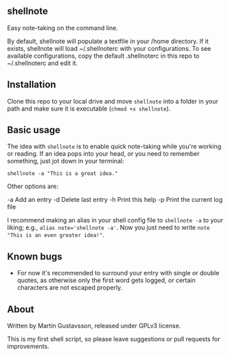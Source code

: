 ## shellnote

Easy note-taking on the command line.

By default, shellnote will populate a textfile in your /home directory. If it exists, shellnote will load ~/.shellnoterc with your configurations. To see available configurations, copy the default .shellnoterc in this repo to ~/.shellnoterc and edit it.

## Installation

Clone this repo to your local drive and move `shellnote` into a folder in your path and make sure it is executable (`chmod +x shellnote`).

## Basic usage

The idea with `shellnote` is to enable quick note-taking while you're working or reading. If an idea pops into your head, or you need to remember something, just jot down in your terminal:

`shellnote -a "This is a great idea."`

Other options are:

 -a		Add an entry
 -d		Delete last entry
 -h		Print this help
 -p		Print the current log file

I recommend making an alias in your shell config file to `shellnote -a` to your liking; e.g., `alias note='shellnote -a'`. Now you just need to write `note "This is an even greater idea!"`.

## Known bugs

* For now it's recommended to surround your entry with single or double quotes, as otherwise only the first word gets logged, or certain characters are not escaped properly.

## About
Written by Martin Gustavsson, released under GPLv3 license. 

This is my first shell script, so please leave suggestions or pull requests for improvements.
